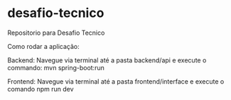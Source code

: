 # desafio-tecnico

Repositorio para Desafio Tecnico

Como rodar a aplicação:

Backend: Navegue via terminal até a pasta backend/api e execute o commando: mvn spring-boot:run

Frontend: Navegue via terminal até a pasta frontend/interface e execute o comando npm run dev

